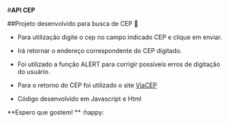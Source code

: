 #**API CEP**

##Projeto desenvolvido para busca de CEP :postbox:

- Para utilização digite o cep no campo indicado CEP e 
  clique em enviar.

- Irá retornar o endereço correspondente do CEP digitado.

- Foi utilizado a função ALERT para corrigir possíveis erros
  de digitação do usuário.

- Para o retorno do CEP foi utilizado o site [ViaCEP](https://viacep.com.br/)
- Código desenvolvido em Javascript e Html 



**Espero que gostem! ** :happy:
